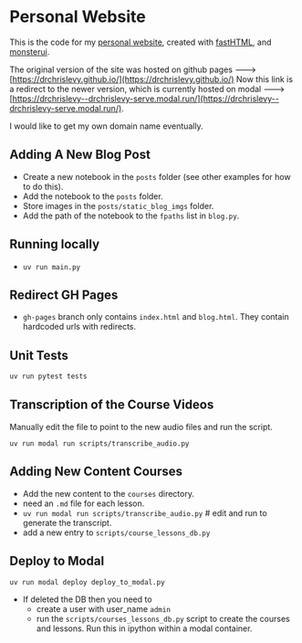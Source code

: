 # Personal Website

This is the code for my [personal website](https://drchrislevy--drchrislevy-serve.modal.run/), created with [fastHTML](https://docs.fastht.ml/), and
[monsterui](https://monsterui.answer.ai/).

The original version of the site was hosted on github pages ---> [https://drchrislevy.github.io/](https://drchrislevy.github.io/)
Now this link is a redirect to the newer version, which is currently hosted on modal ---> [https://drchrislevy--drchrislevy-serve.modal.run/](https://drchrislevy--drchrislevy-serve.modal.run/).

I would like to get my own domain name eventually.

## Adding A New Blog Post

- Create a new notebook in the `posts` folder (see other examples for how to do this).
- Add the notebook to the `posts` folder.
- Store images in the `posts/static_blog_imgs` folder.
- Add the path of the notebook to the `fpaths` list in `blog.py`.

## Running locally

- `uv run main.py`

## Redirect GH Pages

- `gh-pages` branch only contains `index.html` and `blog.html`. They contain hardcoded urls with redirects.

## Unit Tests

```bash
uv run pytest tests
```


## Transcription of the Course Videos

Manually edit the file to point to the new audio files and run the script.
```
uv run modal run scripts/transcribe_audio.py
```


## Adding New Content Courses

- Add the new content to the `courses` directory.
- need an `.md` file for each lesson.
- `uv run modal run scripts/transcribe_audio.py` # edit and run to generate the transcript.
- add a new entry to `scripts/course_lessons_db.py`

## Deploy to Modal

```bash
uv run modal deploy deploy_to_modal.py
```

- If deleted the DB then you need to
    - create a user with user_name `admin`
    - run the `scripts/courses_lessons_db.py` script to create the courses and lessons. Run this in ipython within a modal container.
